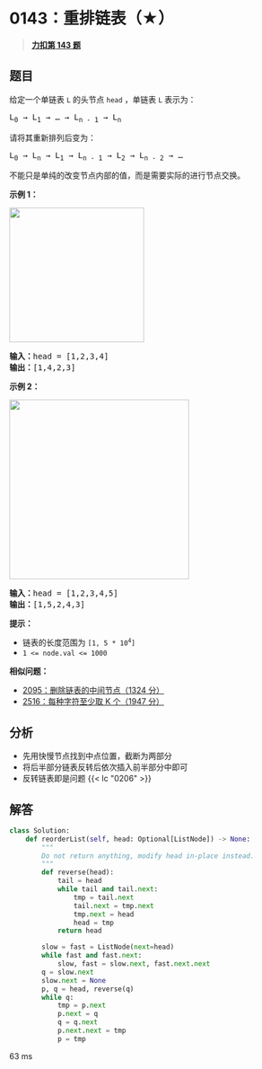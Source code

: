 # 0143：重排链表（★）


> <u>**[力扣第 143 题](https://leetcode.cn/problems/reorder-list/)**</u>

## 题目

<p>给定一个单链表 <code>L</code><em> </em>的头节点 <code>head</code> ，单链表 <code>L</code> 表示为：</p>

<pre>
L<sub>0</sub> → L<sub>1</sub> → … → L<sub>n - 1</sub> → L<sub>n</sub>
</pre>

<p>请将其重新排列后变为：</p>

<pre>
L<sub>0</sub> → L<sub>n</sub> → L<sub>1</sub> → L<sub>n - 1</sub> → L<sub>2</sub> → L<sub>n - 2</sub> → …</pre>

<p>不能只是单纯的改变节点内部的值，而是需要实际的进行节点交换。</p>



<p><strong>示例 1：</strong></p>

<p><img alt="" src="https://pic.leetcode-cn.com/1626420311-PkUiGI-image.png" style="width: 240px; " /></p>

<pre>
<strong>输入：</strong>head = [1,2,3,4]
<strong>输出：</strong>[1,4,2,3]</pre>

<p><strong>示例 2：</strong></p>

<p><img alt="" src="https://pic.leetcode-cn.com/1626420320-YUiulT-image.png" style="width: 320px; " /></p>

<pre>
<strong>输入：</strong>head = [1,2,3,4,5]
<strong>输出：</strong>[1,5,2,4,3]</pre>



<p><strong>提示：</strong></p>

<ul>
<li>链表的长度范围为 <code>[1, 5 * 10<sup>4</sup>]</code></li>
<li><code>1 &lt;= node.val &lt;= 1000</code></li>
</ul>


**相似问题：**
- [2095：删除链表的中间节点（1324 分）](/leetcode/2095)
- [2516：每种字符至少取 K 个（1947 分）](/leetcode/2516)


## 分析

- 先用快慢节点找到中点位置，截断为两部分
- 将后半部分链表反转后依次插入前半部分中即可
- 反转链表即是问题 {{< lc "0206" >}} 

## 解答

```python
class Solution:
    def reorderList(self, head: Optional[ListNode]) -> None:
        """
        Do not return anything, modify head in-place instead.
        """
        def reverse(head):
            tail = head
            while tail and tail.next:
                tmp = tail.next
                tail.next = tmp.next
                tmp.next = head
                head = tmp
            return head

        slow = fast = ListNode(next=head)
        while fast and fast.next:
            slow, fast = slow.next, fast.next.next
        q = slow.next
        slow.next = None
        p, q = head, reverse(q)
        while q:
            tmp = p.next
            p.next = q
            q = q.next
            p.next.next = tmp
            p = tmp
```
63 ms

